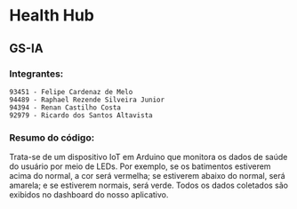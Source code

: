 # Health Hub
## GS-IA

### Integrantes:
    93451 - Felipe Cardenaz de Melo
    94489 - Raphael Rezende Silveira Junior
    94394 - Renan Castilho Costa
    92979 - Ricardo dos Santos Altavista

### Resumo do código:
Trata-se de um dispositivo IoT em Arduino que monitora os dados de saúde do usuário por meio de LEDs. Por exemplo, se os batimentos estiverem acima do normal, a cor será vermelha; se estiverem abaixo do normal, será amarela; e se estiverem normais, será verde. Todos os dados coletados são exibidos no dashboard do nosso aplicativo.
